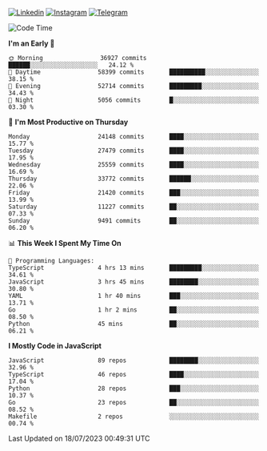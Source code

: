 [![Linkedin](https://img.shields.io/badge/-Archie-blue?style=flat-square&labelColor=gray&logo=Linkedin&logoColor=white&link=https://www.linkedin.com/in/archisdi)](https://www.linkedin.com/in/archisdi)
[![Instagram](https://img.shields.io/badge/-@archisdi-orange?style=flat-square&labelColor=gray&logo=Instagram&logoColor=white&link=https://www.instagram.com/archisdi)](https://www.instagram.com/archisdi)
[![Telegram](https://img.shields.io/badge/-aai-informational?style=flat-square&labelColor=gray&logo=telegram&logoColor=white&link=https://t.me/archisdi)](https://t.me/archisdi)

<!--START_SECTION:waka-->
![Code Time](http://img.shields.io/badge/Code%20Time-2%2C292%20hrs%2024%20mins-blue)

**I'm an Early 🐤** 

```text
🌞 Morning                36927 commits       ██████░░░░░░░░░░░░░░░░░░░   24.12 % 
🌆 Daytime                58399 commits       ██████████░░░░░░░░░░░░░░░   38.15 % 
🌃 Evening                52714 commits       █████████░░░░░░░░░░░░░░░░   34.43 % 
🌙 Night                  5056 commits        █░░░░░░░░░░░░░░░░░░░░░░░░   03.30 % 
```
📅 **I'm Most Productive on Thursday** 

```text
Monday                   24148 commits       ████░░░░░░░░░░░░░░░░░░░░░   15.77 % 
Tuesday                  27479 commits       ████░░░░░░░░░░░░░░░░░░░░░   17.95 % 
Wednesday                25559 commits       ████░░░░░░░░░░░░░░░░░░░░░   16.69 % 
Thursday                 33772 commits       ██████░░░░░░░░░░░░░░░░░░░   22.06 % 
Friday                   21420 commits       ███░░░░░░░░░░░░░░░░░░░░░░   13.99 % 
Saturday                 11227 commits       ██░░░░░░░░░░░░░░░░░░░░░░░   07.33 % 
Sunday                   9491 commits        ██░░░░░░░░░░░░░░░░░░░░░░░   06.20 % 
```


📊 **This Week I Spent My Time On** 

```text
💬 Programming Languages: 
TypeScript               4 hrs 13 mins       █████████░░░░░░░░░░░░░░░░   34.61 % 
JavaScript               3 hrs 45 mins       ████████░░░░░░░░░░░░░░░░░   30.80 % 
YAML                     1 hr 40 mins        ███░░░░░░░░░░░░░░░░░░░░░░   13.71 % 
Go                       1 hr 2 mins         ██░░░░░░░░░░░░░░░░░░░░░░░   08.50 % 
Python                   45 mins             ██░░░░░░░░░░░░░░░░░░░░░░░   06.21 % 
```

**I Mostly Code in JavaScript** 

```text
JavaScript               89 repos            ████████░░░░░░░░░░░░░░░░░   32.96 % 
TypeScript               46 repos            ████░░░░░░░░░░░░░░░░░░░░░   17.04 % 
Python                   28 repos            ███░░░░░░░░░░░░░░░░░░░░░░   10.37 % 
Go                       23 repos            ██░░░░░░░░░░░░░░░░░░░░░░░   08.52 % 
Makefile                 2 repos             ░░░░░░░░░░░░░░░░░░░░░░░░░   00.74 % 
```




 Last Updated on 18/07/2023 00:49:31 UTC
<!--END_SECTION:waka-->